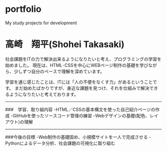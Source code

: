 # portfolio
My study projects for development
# 高崎　翔平(Shohei Takasaki)
社会課題をITの力で解決出来るようになりたいと考え、プログラミングの学習を始めました。
現在は、HTML･CSSを中心にWEBページ制作の基礎を学びながら、少しずつ自分のペースで理解を深めています。

学習を通じ感じたことは、ITには「人の不便をなくす力」があるということです。
まだ始めたばかりですが、身近な課題を見つけ、それを仕組みで解決できるようになりたいと考えております。

---
###　学習、取り組内容
-HTML／CSSの基本構文を使った自己紹介ページの作成
-GitHubを使ったソースコード管理の練習
-Webデザインの基礎(配色、レイアウト)の理解

---
###今後の目標
-Web制作の基礎固め、小規模サイトを一人で完成させる
-Pythonによるデータ分析、社会課題の可視化に取り組む
